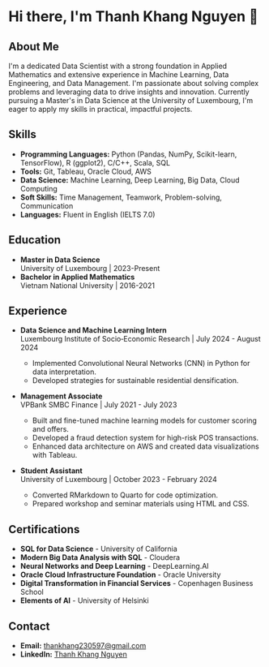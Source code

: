 
# Hi there, I'm Thanh Khang Nguyen 👋

## About Me
I'm a dedicated Data Scientist with a strong foundation in Applied Mathematics and extensive experience in Machine Learning, Data Engineering, and Data Management. I'm passionate about solving complex problems and leveraging data to drive insights and innovation. Currently pursuing a Master's in Data Science at the University of Luxembourg, I'm eager to apply my skills in practical, impactful projects.

## Skills
- **Programming Languages:** Python (Pandas, NumPy, Scikit-learn, TensorFlow), R (ggplot2), C/C++, Scala, SQL
- **Tools:** Git, Tableau, Oracle Cloud, AWS
- **Data Science:** Machine Learning, Deep Learning, Big Data, Cloud Computing
- **Soft Skills:** Time Management, Teamwork, Problem-solving, Communication
- **Languages:** Fluent in English (IELTS 7.0)

## Education
- **Master in Data Science**  
  University of Luxembourg | 2023-Present
- **Bachelor in Applied Mathematics**  
  Vietnam National University | 2016-2021

## Experience
- **Data Science and Machine Learning Intern**  
  Luxembourg Institute of Socio‐Economic Research | July 2024 - August 2024
  - Implemented Convolutional Neural Networks (CNN) in Python for data interpretation.
  - Developed strategies for sustainable residential densification.

- **Management Associate**  
  VPBank SMBC Finance | July 2021 - July 2023
  - Built and fine-tuned machine learning models for customer scoring and offers.
  - Developed a fraud detection system for high-risk POS transactions.
  - Enhanced data architecture on AWS and created data visualizations with Tableau.

- **Student Assistant**  
  University of Luxembourg | October 2023 - February 2024
  - Converted RMarkdown to Quarto for code optimization.
  - Prepared workshop and seminar materials using HTML and CSS.

## Certifications
- **SQL for Data Science** - University of California
- **Modern Big Data Analysis with SQL** - Cloudera
- **Neural Networks and Deep Learning** - DeepLearning.AI
- **Oracle Cloud Infrastructure Foundation** - Oracle University
- **Digital Transformation in Financial Services** - Copenhagen Business School
- **Elements of AI** - University of Helsinki

## Contact
- **Email:** thankhang230597@gmail.com
- **LinkedIn:** [Thanh Khang Nguyen]([https://www.linkedin.com/in/thanh-khang-nguyen-035244212/])



